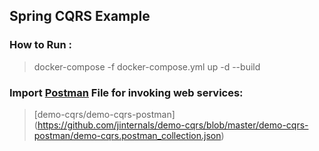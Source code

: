 ## Spring CQRS Example


### How to Run :
> docker-compose -f docker-compose.yml up -d --build

### Import [Postman](https://chrome.google.com/webstore/detail/postman/fhbjgbiflinjbdggehcddcbncdddomop?hl=en) File for invoking web services:

> [demo-cqrs/demo-cqrs-postman] (https://github.com/jinternals/demo-cqrs/blob/master/demo-cqrs-postman/demo-cqrs.postman_collection.json)